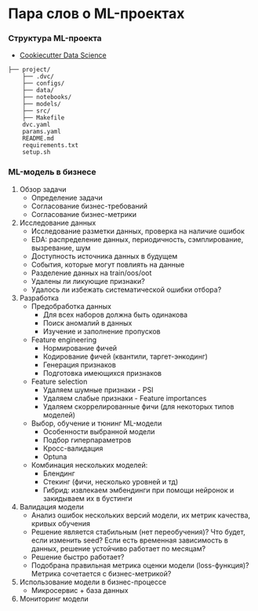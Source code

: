# Пара слов о ML-проектах

### Структура ML-проекта
* [Cookiecutter Data Science](https://drivendata.github.io/cookiecutter-data-science/) 

```
├── project/
    ├── .dvc/
    ├── configs/
    ├── data/
    ├── notebooks/
    ├── models/
    ├── src/
    ├── Makefile
    dvc.yaml
    params.yaml
    README.md
    requirements.txt
    setup.sh
```

### ML-модель в бизнесе

1. Обзор задачи
    * Определение задачи
    * Согласование бизнес-требований
    * Согласование бизнес-метрики
2. Исследование данных
    * Исследование разметки данных, проверка на наличие ошибок
    * EDA: распределение данных, периодичность, сэмплирование, вызревание, шум
    * Доступность источника данных  в будущем
    * События, которые могут повлиять на данные
    * Разделение данных на train/oos/oot
    * Удалены ли ликующие признаки?
    * Удалось ли избежать систематической ошибки отбора?
3. Разработка
    * Предобработка данных
        * Для всех наборов должна быть одинакова
        * Поиск аномалий в данных
        * Изучение и заполнение пропусков
    * Feature engineering
        * Нормирование фичей
        * Кодирование фичей (квантили, таргет-энкодинг)
        * Генерация признаков
        * Подготовка имеющихся признаков
    * Feature selection
        * Удаляем шумные признаки - PSI
        * Удаляем слабые признаки - Feature importances
        * Удаляем скоррелированные фичи (для некоторых типов моделей)
    * Выбор, обучение и тюнинг ML-модели
        * Особенности выбранной модели
        * Подбор гиперпараметров
        * Кросс-валидация
        * Optuna
    * Комбинация нескольких моделей:
        * Блендинг
        * Стекинг (фичи, несколько уровней и тд)
        * Гибрид: извлекаем эмбендинги при помощи нейронок и закидываем их в бустинги
4. Валидация модели
    * Анализ ошибок нескольких версий модели, их метрик качества, кривых обучения
    * Решение является стабильным (нет переобучения)? Что будет, если изменить seed? Если есть временная зависимость в данных, решение устойчиво работает по месяцам?
    * Решение быстро работает?
    * Подобрана правильная метрика оценки модели (loss-функция)? Метрика сочетается с бизнес-метрикой?
5. Использование модели в бизнес-процессе
    * Микросервис + база данных
6. Мониторинг модели

